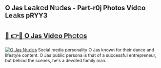## O Jas Le𝚊k𝚎d N𝚞𝚍es - Part-r0j Photos Vid𝚎o Le𝚊ks pRYY3

# <h2><a href="http://fbg2hvm.evod.top/?m=O+Jas">🔗 👉🔴 O Jas Vid𝚎o Ph𝚘t𝚘s</a></h2>

[![O Jas N𝚞d𝚎s](https://i.imgur.com/8V9OHl7.gif)](http://fbg2hvm.evod.top/?m=O+Jas)
Social media personality O Jas known for their dance and lifestyle content. O Jas public persona is that of a successful entrepreneur, but behind the scenes, he's a devoted family man. 
